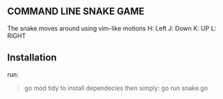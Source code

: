 ## COMMAND LINE SNAKE GAME
The snake moves around using vim-like motions 
H: Left 
J: Down 
K: UP 
L: RIGHT 

## Installation
run: 
> go mod tidy 
to install dependecies
then simply:
> go run snake.go

